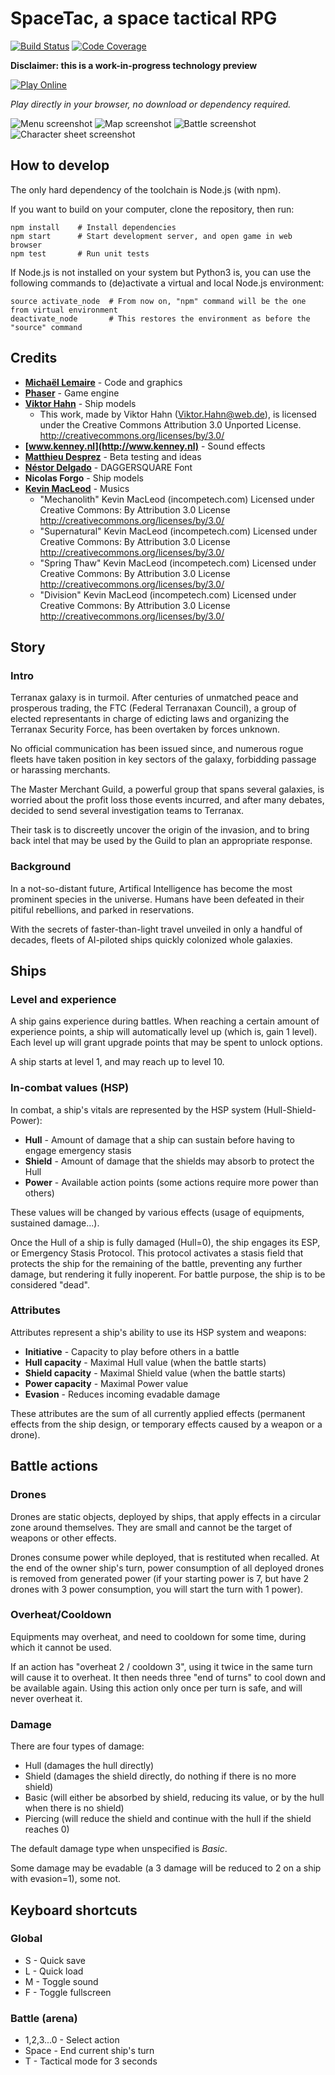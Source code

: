 # SpaceTac, a space tactical RPG

[![Build Status](https://travis-ci.org/thunderk/spacetac.svg?branch=master)](https://travis-ci.org/thunderk/spacetac)
[![Code Coverage](https://codecov.io/gh/thunderk/spacetac/branch/master/graph/badge.svg)](https://codecov.io/gh/thunderk/spacetac)

**Disclaimer: this is a work-in-progress technology preview**

[![Play Online](https://thunderk.net/spacetac/play.svg)](https://thunderk.net/spacetac/)

*Play directly in your browser, no download or dependency required.*

![Menu screenshot](docs/shot_menu.jpg "Main menu")
![Map screenshot](docs/shot_map.jpg "Star system map")
![Battle screenshot](docs/shot_battle.jpg "Battle")
![Character sheet screenshot](docs/shot_character.jpg "Character sheet")

## How to develop

The only hard dependency of the toolchain is Node.js (with npm).

If you want to build on your computer, clone the repository, then run:

    npm install    # Install dependencies
    npm start      # Start development server, and open game in web browser
    npm test       # Run unit tests

If Node.js is not installed on your system but Python3 is, you can use the following commands to (de)activate a virtual
and local Node.js environment:

    source activate_node  # From now on, "npm" command will be the one from virtual environment
    deactivate_node       # This restores the environment as before the "source" command

## Credits

* **[Michaël Lemaire](https://thunderk.net/)** - Code and graphics
* **[Phaser](http://phaser.io)** - Game engine
* **[Viktor Hahn](https://opengameart.org/content/spaceships-6)** - Ship models
    * This work, made by Viktor Hahn (Viktor.Hahn@web.de), is licensed under the Creative Commons Attribution 3.0 Unported License. http://creativecommons.org/licenses/by/3.0/
* **[www.kenney.nl](http://www.kenney.nl)** - Sound effects
* **[Matthieu Desprez](https://github.com/edistra)** - Beta testing and ideas
* **[Néstor Delgado](http://www.1001fonts.com/daggersquare-font.html)** - DAGGERSQUARE Font
* **Nicolas Forgo** - Ship models
* **[Kevin MacLeod](http://www.incompetech.com/)** - Musics
    * "Mechanolith" Kevin MacLeod (incompetech.com)
    Licensed under Creative Commons: By Attribution 3.0 License
    http://creativecommons.org/licenses/by/3.0/
    * "Supernatural" Kevin MacLeod (incompetech.com)
    Licensed under Creative Commons: By Attribution 3.0 License
    http://creativecommons.org/licenses/by/3.0/
    * "Spring Thaw" Kevin MacLeod (incompetech.com)
    Licensed under Creative Commons: By Attribution 3.0 License
    http://creativecommons.org/licenses/by/3.0/
    * "Division" Kevin MacLeod (incompetech.com)
    Licensed under Creative Commons: By Attribution 3.0 License
    http://creativecommons.org/licenses/by/3.0/

## Story

### Intro

Terranax galaxy is in turmoil. After centuries of unmatched peace and prosperous trading,
the FTC (Federal Terranaxan Council), a group of elected representants in charge of edicting
laws and organizing the Terranax Security Force, has been overtaken by forces unknown.

No official communication has been issued since, and numerous rogue fleets have taken position
in key sectors of the galaxy, forbidding passage or harassing merchants.

The Master Merchant Guild, a powerful group that spans several galaxies, is worried about
the profit loss those events incurred, and after many debates, decided to send several
investigation teams to Terranax.

Their task is to discreetly uncover the origin of the invasion, and to bring back intel that
may be used by the Guild to plan an appropriate response.

### Background

In a not-so-distant future, Artifical Intelligence has become the most prominent species in the
universe. Humans have been defeated in their pitiful rebellions, and parked in reservations.

With the secrets of faster-than-light travel unveiled in only a handful of decades, fleets of
AI-piloted ships quickly colonized whole galaxies.

## Ships

### Level and experience

A ship gains experience during battles. When reaching a certain amount of experience points,
a ship will automatically level up (which is, gain 1 level). Each level up will grant
upgrade points that may be spent to unlock options.

A ship starts at level 1, and may reach up to level 10.

### In-combat values (HSP)

In combat, a ship's vitals are represented by the HSP system (Hull-Shield-Power):

* **Hull** - Amount of damage that a ship can sustain before having to engage emergency stasis
* **Shield** - Amount of damage that the shields may absorb to protect the Hull
* **Power** - Available action points (some actions require more power than others)

These values will be changed by various effects (usage of equipments, sustained damage...).

Once the Hull of a ship is fully damaged (Hull=0), the ship engages its ESP, or Emergency
Stasis Protocol. This protocol activates a stasis field that protects the ship for the
remaining of the battle, preventing any further damage, but rendering it fully inoperent.
For battle purpose, the ship is to be considered "dead".

### Attributes

Attributes represent a ship's ability to use its HSP system and weapons:

* **Initiative** - Capacity to play before others in a battle
* **Hull capacity** - Maximal Hull value (when the battle starts)
* **Shield capacity** - Maximal Shield value (when the battle starts)
* **Power capacity** - Maximal Power value
* **Evasion** - Reduces incoming evadable damage

These attributes are the sum of all currently applied effects (permanent effects from the ship design,
or temporary effects caused by a weapon or a drone).

## Battle actions

### Drones

Drones are static objects, deployed by ships, that apply effects in a circular zone around themselves.
They are small and cannot be the target of weapons or other effects.

Drones consume power while deployed, that is restituted when recalled. At the end of the owner ship's
turn, power consumption of all deployed drones is removed from generated power (if your starting power
is 7, but have 2 drones with 3 power consumption, you will start the turn with 1 power).

### Overheat/Cooldown

Equipments may overheat, and need to cooldown for some time, during which it cannot be used.

If an action has "overheat 2 / cooldown 3", using it twice in the same turn will cause it to
overheat. It then needs three "end of turns" to cool down and be available again. Using this action
only once per turn is safe, and will never overheat it.

### Damage

There are four types of damage:

* Hull (damages the hull directly)
* Shield (damages the shield directly, do nothing if there is no more shield)
* Basic (will either be absorbed by shield, reducing its value, or by the hull when there is no shield)
* Piercing (will reduce the shield and continue with the hull if the shield reaches 0)

The default damage type when unspecified is *Basic*.

Some damage may be evadable (a 3 damage will be reduced to 2 on a ship with evasion=1), some not.

## Keyboard shortcuts

### Global

* S - Quick save
* L - Quick load
* M - Toggle sound
* F - Toggle fullscreen

### Battle (arena)

* 1,2,3...0 - Select action
* Space - End current ship's turn
* T - Tactical mode for 3 seconds
